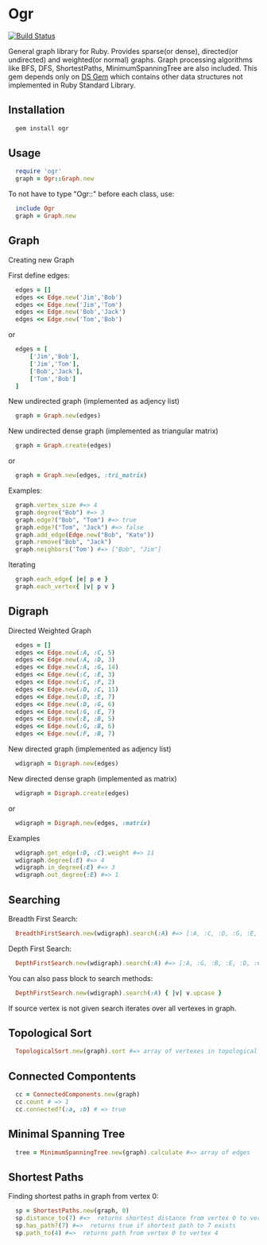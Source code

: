 # Ogr

[![Build Status](https://travis-ci.org/knife/ogr.svg?branch=master)](https://travis-ci.org/knife/ogr)

General graph library for Ruby. Provides sparse(or dense), directed(or undirected) and weighted(or normal) graphs. 
Graph processing algorithms like BFS, DFS, ShortestPaths, MinimumSpanningTree are also included. 
This gem depends only on [DS Gem](https://github.com/knife/ds) which contains other data structures
not implemented in Ruby Standard Library.

## Installation

```ruby
  gem install ogr
```

## Usage

```ruby
  require 'ogr'
  graph = Ogr::Graph.new
```

To not have to type "Ogr::" before each class, use:

```ruby
  include Ogr
  graph = Graph.new
```


## Graph

Creating new Graph

First define edges:

```ruby
  edges = []
  edges << Edge.new('Jim','Bob')
  edges << Edge.new('Jim','Tom')
  edges << Edge.new('Bob','Jack')
  edges << Edge.new('Tom','Bob')
```
or

```ruby
  edges = [
      ['Jim','Bob'],
      ['Jim','Tom'],
      ['Bob','Jack'],
      ['Tom','Bob']
  ]
```

New undirected graph (implemented as adjency list)

```ruby
  graph = Graph.new(edges)
```

New undirected dense graph (implemented as triangular matrix)

```ruby
  graph = Graph.create(edges)
```
or

```ruby
  graph = Graph.new(edges, :tri_matrix)

```

Examples:
```ruby
  graph.vertex_size #=> 4
  graph.degree("Bob") #=> 3
  graph.edge?("Bob", "Tom") #=> true
  graph.edge?("Tom", "Jack") #=> false
  graph.add_edge(Edge.new("Bob", "Kate"))
  graph.remove("Bob", "Jack")
  graph.neighbors('Tom') #=> ["Bob", "Jim"]
```

Iterating

```ruby
  graph.each_edge{ |e| p e }
  graph.each_vertex{ |v| p v }
```


## Digraph

Directed Weighted Graph

```ruby
  edges = []
  edges << Edge.new(:A, :C, 5)
  edges << Edge.new(:A, :D, 3)
  edges << Edge.new(:A, :G, 14)
  edges << Edge.new(:C, :E, 3)
  edges << Edge.new(:C, :F, 2)
  edges << Edge.new(:D, :C, 11)
  edges << Edge.new(:D, :E, 7)
  edges << Edge.new(:D, :G, 6)
  edges << Edge.new(:G, :E, 7)
  edges << Edge.new(:E, :B, 5)
  edges << Edge.new(:G, :B, 6)
  edges << Edge.new(:F, :B, 7)
```

New directed graph (implemented as adjency list)

```ruby
  wdigraph = Digraph.new(edges)
```

New directed dense graph (implemented as matrix)
```ruby
  wdigraph = Digraph.create(edges)
```
or
```ruby
  wdigraph = Digraph.new(edges, :matrix)
```

Examples
```ruby
  wdigraph.get_edge(:D, :C).weight #=> 11
  wdigraph.degree(:E) #=> 4
  wdigraph.in_degree(:E) #=> 3
  wdigraph.out_degree(:E) #=> 1
```

## Searching

Breadth First Search:
```ruby
  BreadthFirstSearch.new(wdigraph).search(:A) #=> [:A, :C, :D, :G, :E, :F, :B]
```

Depth First Search:
```ruby
  DepthFirstSearch.new(wdigraph).search(:A) #=> [:A, :G, :B, :E, :D, :C, :F]
```
      
You can also pass block to search methods:
```ruby
  DepthFirstSearch.new(wdigraph).search(:A) { |v| v.upcase }
```

If source vertex is not given search iterates over all vertexes in graph.

## Topological Sort
```ruby
  TopologicalSort.new(graph).sort #=> array of vertexes in topological order
```

## Connected Compontents

```ruby
  cc = ConnectedComponents.new(graph)
  cc.count # => 1
  cc.connected?(:a, :b) # => true
```

## Minimal Spanning Tree

```ruby
  tree = MinimumSpanningTree.new(graph).calculate #=> array of edges
```


## Shortest Paths

Finding shortest paths in graph from vertex 0:
```ruby
  sp = ShortestPaths.new(graph, 0)
  sp.distance_to(7) #=>  returns shortest distance from vertex 0 to vertex 7
  sp.has_path?(7) #=>  returns true if shortest path to 7 exists
  sp.path_to(4) #=>  returns path from vertex 0 to vertex 4
```


